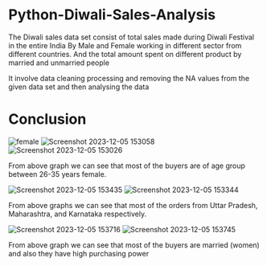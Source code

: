 # Python-Diwali-Sales-Analysis
The Diwali sales data set consist of total sales made during Diwali Festival in the entire India By Male and Female working in different sector from different countries.  And the total amount spent on different product by married and unmarried people

It involve data cleaning processing and removing the NA values from the given data set and then analysing the data 

# Conclusion


![female](https://github.com/sachinpateloffl/Python-Diwali-Sales-Analysis/assets/98209638/1f746a8c-4b2d-4144-8c80-6fc5cd9112b8)
![Screenshot 2023-12-05 153058](https://github.com/sachinpateloffl/Python-Diwali-Sales-Analysis/assets/98209638/9b64f93e-f06e-4814-bfdf-b5ff0c1778f0)
![Screenshot 2023-12-05 153026](https://github.com/sachinpateloffl/Python-Diwali-Sales-Analysis/assets/98209638/d3ced991-77c6-4cd0-b893-3d69e28c6c5d)

From above graph we can see that most of the buyers are of age group between 26-35 years female.

![Screenshot 2023-12-05 153435](https://github.com/sachinpateloffl/Python-Diwali-Sales-Analysis/assets/98209638/d4cb38cb-bff1-46b5-a7b3-8377a3b5a13e)
![Screenshot 2023-12-05 153344](https://github.com/sachinpateloffl/Python-Diwali-Sales-Analysis/assets/98209638/06a0a718-e935-4bfa-a996-2504f27a437a)

From above graphs we can see that most of the orders from Uttar Pradesh, Maharashtra, and Karnataka respectively.

![Screenshot 2023-12-05 153716](https://github.com/sachinpateloffl/Python-Diwali-Sales-Analysis/assets/98209638/7dc8dcd8-064c-453d-8963-170f5cb844ed)
![Screenshot 2023-12-05 153745](https://github.com/sachinpateloffl/Python-Diwali-Sales-Analysis/assets/98209638/b7c65247-44cd-4585-a9f7-b92e514b28b1)

From above graph we can see that most of the buyers are married (women) and also they have high purchasing power
